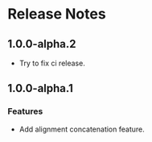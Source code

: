 # Release Notes

## 1.0.0-alpha.2

- Try to fix ci release.

## 1.0.0-alpha.1

### Features

- Add alignment concatenation feature.
